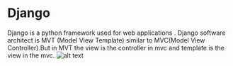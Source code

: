 # Django 
Django is a python framework used for web applications .
Django software architect is MVT (Model View Template) similar to MVC(Model View Controller).But in MVT the view is the controller in mvc and template is the view in the mvc.
![alt text](https://i0.wp.com/techvidvan.com/tutorials/wp-content/uploads/sites/2/2021/06/Control-Flow-Of-MVT.jpg?ssl=1 "MVT")
